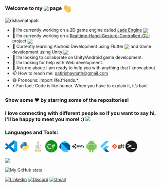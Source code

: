 ### Welcome to my <img src="https://media3.giphy.com/media/KzJkzjggfGN5Py6nkT/giphy.gif" width="30" align="center"> page <img src="https://raw.githubusercontent.com/ABSphreak/ABSphreak/master/gifs/Hi.gif" width="30px" align="center"></h2>

<p align="left"> <img src="https://komarev.com/ghpvc/?username=rishavnathpati&label=Views&color=blue&style=plastic" alt="rishavnathpati" /> </p>

- 🔭 I’m currently working on a 2D game engine called [Jade Engine](https://github.com/rishavnathpati/Jade-Engine) <img src="https://media.giphy.com/media/WUlplcMpOCEmTGBtBW/giphy.gif" width="30" align="center">
- 🔭 I’m currently working on a [Realtime-Hand-Gesture-Controlled-GUI](https://github.com/rishavnathpati/Realtime-Hand-Gesture-Controlled-GUI) project  <img src="https://media4.giphy.com/media/LMt9638dO8dftAjtco/giphy.gif" width="20" align="center">
- 🌱 Currently learning Android Development using Flutter <img src="https://media.giphy.com/media/UQJlZ2OcaCA2RLfGiZ/giphy.gif" width="15" align="center"> and Game development using Unity.<img src="https://i.gifer.com/origin/db/db3cb258e9bbb78c5851a000742e5468_w200.gif" width="30" align="center">
- 👯 I’m looking to collaborate on Unity/Android game development.
- 🤔 I’m looking for help with Web development.
- 💬 Ask me about: I am ready to help you with anything that I know about.
- 📫 How to reach me: patirishavnath@gmail.com
- 😄 Pronouns: import life.friends.*;
- ⚡ Fun fact:  Code is like humor. When you have to explain it, it’s bad.

### Show some ❤️ by starring some of the repositories!

### I love connecting with different people so if you want to say hi, I'll be happy to meet you more! :) <img src="https://media.giphy.com/media/LnQjpWaON8nhr21vNW/giphy.gif" width="40">

### Languages and Tools:

<code><img height="40" src="https://raw.githubusercontent.com/github/explore/80688e429a7d4ef2fca1e82350fe8e3517d3494d/topics/visual-studio-code/visual-studio-code.png" ></code>
<code><img height="40" src="https://raw.githubusercontent.com/github/explore/80688e429a7d4ef2fca1e82350fe8e3517d3494d/topics/python/python.png"></code>
<code><img height="40" src="https://raw.githubusercontent.com/github/explore/80688e429a7d4ef2fca1e82350fe8e3517d3494d/topics/java/java.png"></code>
<code><img height="40" src="https://raw.githubusercontent.com/github/explore/80688e429a7d4ef2fca1e82350fe8e3517d3494d/topics/csharp/csharp.png"></code>
<code><img height="40" src="https://raw.githubusercontent.com/github/explore/80688e429a7d4ef2fca1e82350fe8e3517d3494d/topics/dart/dart.png"></code>
<code><img height="40" src="https://raw.githubusercontent.com/github/explore/80688e429a7d4ef2fca1e82350fe8e3517d3494d/topics/unity/unity.png"></code>
<code><img height="40" src="https://raw.githubusercontent.com/github/explore/5c058a388828bb5fde0bcafd4bc867b5bb3f26f3/topics/android/android.png"></code>
<code><img height="40" src="https://raw.githubusercontent.com/github/explore/80688e429a7d4ef2fca1e82350fe8e3517d3494d/topics/flutter/flutter.png"></code>
<code><img height="40" src="https://raw.githubusercontent.com/github/explore/80688e429a7d4ef2fca1e82350fe8e3517d3494d/topics/git/git.png"></code>
<code><img height="40" src="https://raw.githubusercontent.com/github/explore/80688e429a7d4ef2fca1e82350fe8e3517d3494d/topics/terminal/terminal.png"></code>

<a href="https://github.com/rishavnathpati">
  <img align="center" src="https://github-readme-stats.vercel.app/api/top-langs/?username=rishavnathpati&theme=dark&hide_langs_below=1" />
</a>

![My GitHub stats](https://github-readme-stats.vercel.app/api?username=rishavnathpati&show_icons=true&theme=radical)

[![Linkedin](https://img.shields.io/badge/-LinkedIn-blue?style=flat&logo=Linkedin&logoColor=white)](https://www.linkedin.com/in/rishav-nath-p-67223bb9/)
[![Discord](https://img.shields.io/badge/-Discord-blueviolet?style=flat&labelColor=blueviolet&logo=Discord&logoColor=white)](https://discord.gg/HTUu7xWw)
[![Gmail](https://img.shields.io/badge/-Gmail-c14438?style=flat&logo=Gmail&logoColor=white)](mailto:@patirishavnath@gmail.com)
